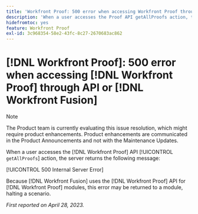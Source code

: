 ```yaml
---
title: 'Workfront Proof: 500 error when accessing Workfront Proof through API or Workfront Fusion'
description: 'When a user accesses the Proof API getAllProofs action, the Workfront Proof server returns the  message: 500 Internal Server Error'
hidefromtoc: yes
feature: Workfront Proof
exl-id: 3c968354-58e2-43fc-8c27-2670683ac862
---
```

# [!DNL Workfront Proof]: 500 error when accessing [!DNL Workfront Proof] through API or [!DNL Workfront Fusion]

>[!NOTE]
>
>The Product team is currently evaluating this issue resolution, which might require product enhancements. Product enhancements are communicated in the Product Announcements and not with the Maintenance Updates.

<!--This article is on Proof and Fusion TOCs-->

When a user accesses the [!DNL Workfront Proof] API [!UICONTROL `getAllProofs`] action, the server returns the following message:

[!UICONTROL 500 Internal Server Error]

Because [!DNL Workfront Fusion] uses the [!DNL Workfront Proof] API for [!DNL Workfront Proof] modules, this error may be returned to a module, halting a scenario.

_First reported on April 28, 2023._
